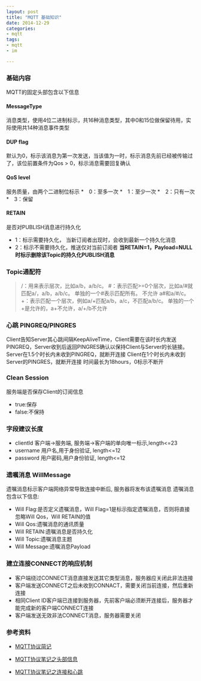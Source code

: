 ```yaml
---
layout: post
title: "MQTT 基础知识"
date: 2014-12-29
categories:
- mqtt
tags:
- mqtt 
- im

---
```


### 基础内容

MQTT的固定头部包含以下信息

#### MessageType
消息类型，使用4位二进制标示，共16种消息类型，其中0和15位做保留待用，实际使用共14种消息事件类型

#### DUP flag 
默认为0，标示该消息为第一次发送，当该值为一时，标示消息先前已经被传输过了，该位前置条件为Qos > 0，标示消息需要回复确认

#### QoS level
服务质量，由两个二进制位标示
*　0：至多一次
*　1：至少一次
*　2：只有一次
*　3：保留

#### RETAIN
是否对PUBLISH消息进行持久化
* 1：标示需要持久化， 当新订阅者出现时，会收到最新一个持久化消息
* 2：标示不需要持久化，推送仅对当前订阅者
**当RETAIN=1，Payload=NULL时标示删除该Topic的持久化PUBLISH消息**

### Topic通配符
> /：用来表示层次，比如a/b，a/b/c。
> \#：表示匹配>=0个层次，比如a/#就匹配a/，a/b，a/b/c。
> 单独的一个#表示匹配所有。
> 不允许 a#和a/#/c。
> +：表示匹配一个层次，例如a/+匹配a/b，a/c，不匹配a/b/c。
> 单独的一个+是允许的，a+不允许，a/+/b不允许

### 心跳 PINGREQ/PINGRES
Client告知Server其心跳间隔KeepAliveTime，Client需要在该时长内发送PINGREQ，Server收到后返回PINGRES确认以保持Client与Server的长链接。
Server在1.5个时长内未收到PINGREQ，就断开连接
Client在1个时长内未收到Server的PINGRES，就断开连接
时间最长为18hours，0标示不断开

### Clean Session
服务端是否保存Client的订阅信息
* true:保存
* false:不保持

### 字段建议长度
* clientId 客户端->服务端, 服务端->客户端的单向唯一标示,length<=23
* username 用户名,用于身份验证, length<=12
* password 用户密码,用户身份验证, length<=12


### 遗嘱消息 WillMessage
遗嘱消息标示客户端网络异常导致连接中断后, 服务器将发布该遗嘱消息
遗嘱消息包含以下信息:
* Will Flag:是否定义遗嘱消息，Will Flag=1是标示指定遗嘱消息，否则将直接忽略Will Qos，Will RETAIN的值
* Will Qos:遗嘱消息的通讯质量
* Will RETAIN:遗嘱消息是否持久化
* Will Topic:遗嘱消息主题
* Will Message:遗嘱消息Payload

### 建立连接CONNECT的响应机制
* 客户端绕过CONNECT消息直接发送其它类型消息，服务器应关闭此非法连接
* 客户端发送CONNECT之后未收到CONNACT，需要关闭当前连接，然后重新连接
* 相同Client ID客户端已连接到服务器，先前客户端必须断开连接后，服务器才能完成新的客户端CONNECT连接
* 客户端发送无效非法CONNECT消息，服务器需要关闭



### 参考资料

* [MQTT协议简记][1]
* [MQTT协议笔记之头部信息][2]
* [MQTT协议笔记之连接和心跳][3]


  [1]: http://www.cnblogs.com/caca/p/mqtt.html
  [2]: http://www.blogjava.net/yongboy/archive/2014/02/07/409587.html
  [3]: http://www.blogjava.net/yongboy/archive/2014/02/09/409630.html